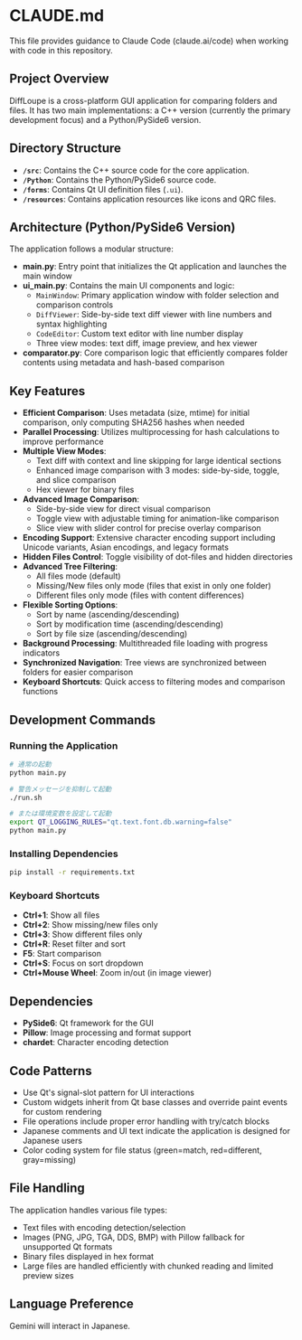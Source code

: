 # CLAUDE.md

This file provides guidance to Claude Code (claude.ai/code) when working with code in this repository.

## Project Overview

DiffLoupe is a cross-platform GUI application for comparing folders and files. It has two main implementations: a C++ version (currently the primary development focus) and a Python/PySide6 version.

## Directory Structure

*   **`/src`**: Contains the C++ source code for the core application.
*   **`/Python`**: Contains the Python/PySide6 source code.
*   **`/forms`**: Contains Qt UI definition files (`.ui`).
*   **`/resources`**: Contains application resources like icons and QRC files.

## Architecture (Python/PySide6 Version)

The application follows a modular structure:

- **main.py**: Entry point that initializes the Qt application and launches the main window
- **ui_main.py**: Contains the main UI components and logic:
  - `MainWindow`: Primary application window with folder selection and comparison controls
  - `DiffViewer`: Side-by-side text diff viewer with line numbers and syntax highlighting
  - `CodeEditor`: Custom text editor with line number display
  - Three view modes: text diff, image preview, and hex viewer
- **comparator.py**: Core comparison logic that efficiently compares folder contents using metadata and hash-based comparison

## Key Features

- **Efficient Comparison**: Uses metadata (size, mtime) for initial comparison, only computing SHA256 hashes when needed
- **Parallel Processing**: Utilizes multiprocessing for hash calculations to improve performance
- **Multiple View Modes**: 
  - Text diff with context and line skipping for large identical sections
  - Enhanced image comparison with 3 modes: side-by-side, toggle, and slice comparison
  - Hex viewer for binary files
- **Advanced Image Comparison**:
  - Side-by-side view for direct visual comparison
  - Toggle view with adjustable timing for animation-like comparison
  - Slice view with slider control for precise overlay comparison
- **Encoding Support**: Extensive character encoding support including Unicode variants, Asian encodings, and legacy formats
- **Hidden Files Control**: Toggle visibility of dot-files and hidden directories
- **Advanced Tree Filtering**:
  - All files mode (default)
  - Missing/New files only mode (files that exist in only one folder)
  - Different files only mode (files with content differences)
- **Flexible Sorting Options**:
  - Sort by name (ascending/descending)
  - Sort by modification time (ascending/descending) 
  - Sort by file size (ascending/descending)
- **Background Processing**: Multithreaded file loading with progress indicators
- **Synchronized Navigation**: Tree views are synchronized between folders for easier comparison
- **Keyboard Shortcuts**: Quick access to filtering modes and comparison functions

## Development Commands

### Running the Application
```bash
# 通常の起動
python main.py

# 警告メッセージを抑制して起動
./run.sh

# または環境変数を設定して起動
export QT_LOGGING_RULES="qt.text.font.db.warning=false"
python main.py
```

### Installing Dependencies
```bash
pip install -r requirements.txt
```

### Keyboard Shortcuts
- **Ctrl+1**: Show all files
- **Ctrl+2**: Show missing/new files only
- **Ctrl+3**: Show different files only
- **Ctrl+R**: Reset filter and sort
- **F5**: Start comparison
- **Ctrl+S**: Focus on sort dropdown
- **Ctrl+Mouse Wheel**: Zoom in/out (in image viewer)

## Dependencies

- **PySide6**: Qt framework for the GUI
- **Pillow**: Image processing and format support
- **chardet**: Character encoding detection

## Code Patterns

- Use Qt's signal-slot pattern for UI interactions
- Custom widgets inherit from Qt base classes and override paint events for custom rendering
- File operations include proper error handling with try/catch blocks
- Japanese comments and UI text indicate the application is designed for Japanese users
- Color coding system for file status (green=match, red=different, gray=missing)

## File Handling

The application handles various file types:
- Text files with encoding detection/selection
- Images (PNG, JPG, TGA, DDS, BMP) with Pillow fallback for unsupported Qt formats
- Binary files displayed in hex format
- Large files are handled efficiently with chunked reading and limited preview sizes

## Language Preference

Gemini will interact in Japanese.



